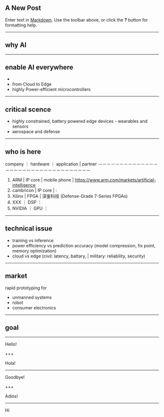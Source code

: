 ## A New Post

Enter text in [Markdown](http://daringfireball.net/projects/markdown/). Use the toolbar above, or click the **?** button for formatting help.

---
## why AI

---

## enable AI everywhere
-
- from Cloud to Edge
- highly Power-efficient microcontrollers

---

## critical scence
- highly constrained, battery powered edge devices - wearables and sensors
- aerospace and defense

---

## who is here
company ｜ hardware ｜ application | partner
－－－－－－－－－－－－－－－－－－－－－－－－－－－－－－－－－－
1. ARM | IP core |  mobile phone | https://www.arm.com/markets/artificial-intelligence
1. cambricon | IP core | : 
1. Xilinx | FPGA | 深鉴科技 (Defense-Grade 7-Series FPGAs)
1. XXX ｜ DSP ｜
1. NVIDIA ｜ GPU ｜ 


---

## technical issue

- training vs inference
- power efficiency vs prediction accuracy (model compression, fix point, memory optimization)
- cloud vs edge (civil: latency, battary, | military: reliability, security)

---

## market

rapid prototyping for 
- unmanned systems
- robot
- consumer electronics

---

## goal

---
Hello!

+++

Hola!

---

Goodbye!

+++

Adiós!

---

Hi
